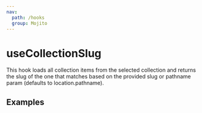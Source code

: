 ```yaml
---
nav:
  path: /hooks
  group: Mojito
---
```


# useCollectionSlug

This hook loads all collection items from the selected collection and returns the slug of the one that matches based on
the provided slug or pathname param (defaults to location.pathname).

## Examples

<code src="./demo/demo1.tsx" />
